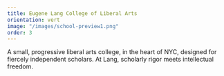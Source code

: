 ```yaml
---
title: Eugene Lang College of Liberal Arts
orientation: vert
image: "/images/school-preview1.png"
order: 3
---
```


A small, progressive liberal arts college, in the heart of NYC, designed for fiercely independent scholars. At Lang, scholarly rigor meets intellectual freedom. 
